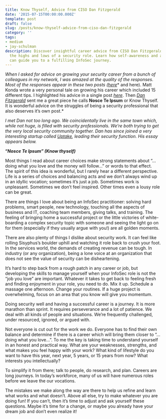 ```yaml
---
title: Know Thyself, Advice from CISO Dan Fitzgerald
date: '2015-07-15T00:00:00.000Z'
template: post
draft: false
slug: /posts/know-thyself-advice-from-ciso-dan-fitzgerald
category: ''
tags:
- medium
- jay-schulman
description: Discover insightful career advice from CISO Dan Fitzgerald on navigating
  the highs and lows of a security role. Learn how self-awareness and adaptability
  can guide you to a fulfilling InfoSec journey.
---
```

*When I asked for advice on growing your security career from a bunch of colleagues in my network, I was amazed at the quality of the responses. Most of the responses appear in these two posts (*[*here*](https://www.jayschulman.com/inspiring-advice-from-5-infosec-pros/)* and here). Matt Konda wrote a very personal tale on growing his career which included 15 different tips. I highlighted his advice in a single post *[*here*](https://www.jayschulman.com/15-career-tips-from-matt-konda/)*. Then *[*Dan Fitzgerald*](https://www.linkedin.com/in/danfitzgerald2)* sent me a great piece he calls ****Nosce Te Ipsum**** or Know Thyself. It is wonderful advice on the struggles of being a security professional that also deserves it’s own post.*

*I met Dan not too long ago. We coincidentally live in the same town which, while not huge, is filled with security professionals. We’re both trying to get the very local security community together. Dan has since joined a very interesting startup called *[*Uptake*](http://uptake.com/)*, leading their security function. His essay appears below.*

**“*Nosce Te Ipsum” (Know thyself)***

Most things I read about career choices make strong statements about “…doing what you love and the money will follow…” or words to that effect. The spirit of this idea is wonderful, but I rarely hear a different perspective. Life is a series of choices and balancing acts and we don’t always wind up in an idyllic vocation; sometimes it’s just a job. Sometimes work is unpleasant. Sometimes we don’t feel inspired. Other times even a lousy role can be great.

There are things I love about being an InfoSec practitioner: solving hard problems, smart people, new technology, touching all the aspects of business and IT, coaching team members, giving talks, and training. The feeling of bringing home a successful project or the little victories of white-boarding a complex security topic with someone and seeing the light go on for them (especially if they usually argue with you!) are all golden moments.

There are also plenty of things I dislike about security work. It can feel like rolling Sisyphus’s boulder uphill and watching it role back to crush your foot. In the services world, the demands of creating revenue can be tough. In industry (or any organization), being a lone voice at an organization that does not see the value of security can be disheartening.

It’s hard to step back from a rough patch in any career or job, but developing the skills to manage yourself when your InfoSec role is not the “job you love” are important. Whatever it takes to get back to feeling fresh and finding enjoyment in your role, you need to do. Mix it up. Schedule a massage one afternoon. Change your routines. If a huge project is overwhelming, focus on an area that you know will give you momentum.

Doing security well and having a successful career is a journey. It is more marathon than sprint. It requires perseverance and a lot of patience. We deal with all kinds of people and situations. We’re frequently challenged, under resourced, ignored, or argued with.

Not everyone is cut out for the work we do. Everyone has to find their own balance and determine if there is a career which will bring them closer to “…doing what you love…”. To me the key is taking time to understand yourself in an honest and practical way. What are your weaknesses, strengths, and what makes you feel happy with your work? What kind of lifestyle do you want to have this year, next year, 5 years, or 15 years from now? What interests you intellectually?

To simplify it from there; talk to people, do research, and plan. Careers are long journeys. In today’s workforce, many of us will have numerous roles before we leave the our vocations.

The mistakes we make along the way are there to help us refine and learn what works and what doesn’t. Above all else, try to make whatever you are doing fun! If you can’t, then it’s time to adjust and ask yourself these questions. Maybe it’s time for a change, or maybe you already have your dream job and don’t even realize it!